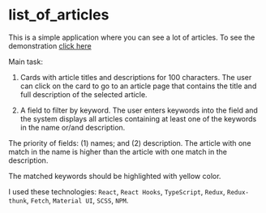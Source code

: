 # list_of_articles

This is a simple application where you can see a lot of articles.
To see the demonstration [click here](https://saharij.github.io/list_of_articles/)

Main task:
1. Cards with article titles and descriptions for 100 characters. The user can click on the card to go to an article page that contains the title and full description of the selected article.

2. A field to filter by keyword. The user enters keywords into the field and the system displays all articles containing at least one of the keywords in the name or/and description.

The priority of fields: (1) names; and (2) description. The article with one match in the name is higher than the article with one match in the description.

The matched keywords should be highlighted with yellow color.

I used these technologies: `React`, `React Hooks`, `TypeScript`, `Redux`, `Redux-thunk`, `Fetch`, `Material UI`, `SCSS`, `NPM`.
